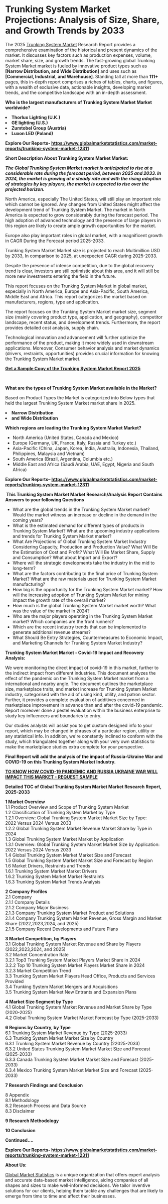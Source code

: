 <H1>Trunking System Market Projections: Analysis of Size, Share, and Growth Trends by 2033</H1><p>The 2025 <a href="https://www.globalmarketstatistics.com/market-reports/trunking-system-market-12311">Trunking System Market</a> Research Report provides a comprehensive examination of the historical and present dynamics of the market. It discusses key factors such as production expenses, volume, market share, size, and growth trends. The fast-growing global Trunking System Market market is fueled by innovative product types such as <strong>[Narrow Distribution, and Wide Distribution]</strong> and uses such as <strong>[Commercial, Industrial, and Warehouse]</strong>. Standing tall at more than <strong>111+</strong> pages, this in-depth report comprises a riches of tables, charts, and figures, with a wealth of exclusive data, actionable insights, developing market trends, and the competitive landscape with an in-depth assessment.</p><p><strong>Who is the largest manufacturers of Trunking System Market Market worldwide?</strong></p><p><strong><li>Thorlux Lighting (U.K.)<li>GE lighting (U.S.)<li>Zumtobel Group (Austria)<li>Luxon LED (Poland)</strong></p><p><strong>Explore Our Reports-&nbsp;<a href="https://wordhtml.com/">https://www.globalmarketstatistics.com/market-reports/trunking-system-market-12311</a></strong></p><p><strong>Short Description About Trunking System Market Market:</strong></p><p><strong><em>The Global Trunking System Market market is anticipated to rise at a considerable rate during the forecast period, between 2025 and 2033. In 2024, the market is growing at a steady rate and with the rising adoption of strategies by key players, the market is expected to rise over the projected horizon.</em></strong></p><p>North America, especially The United States, will still play an important role which cannot be ignored. Any changes from United States might affect the development trend of Trunking System Market. The market in North America is expected to grow considerably during the forecast period. The high adoption of advanced technology and the presence of large players in this region are likely to create ample growth opportunities for the market.</p><p>Europe also play important roles in global market, with a magnificent growth in CAGR During the Forecast period 2025-2033.</p><p>Trunking System Market Market size is projected to reach Multimillion USD by 2033, In comparison to 2025, at unexpected CAGR during 2025-2033.</p><p>Despite the presence of intense competition, due to the global recovery trend is clear, investors are still optimistic about this area, and it will still be more new investments entering the field in the future.</p><p>This report focuses on the Trunking System Market in global market, especially in North America, Europe and Asia-Pacific, South America, Middle East and Africa. This report categorizes the market based on manufacturers, regions, type and application.</p><p>The report focuses on the Trunking System Market market size, segment size (mainly covering product type, application, and geography), competitor landscape, recent status, and development trends. Furthermore, the report provides detailed cost analysis, supply chain.</p><p>Technological innovation and advancement will further optimize the performance of the product, making it more widely used in downstream applications. Moreover, Consumer behavior analysis and market dynamics (drivers, restraints, opportunities) provides crucial information for knowing the Trunking System Market market.</p><p><strong><a href="https://www.globalmarketstatistics.com/market-reports/trunking-system-market-12311">Get a Sample Copy of the Trunking System Market Report 2025</a></strong></p><p>&nbsp;</p><p><strong>What are the types of Trunking System Market available in the Market?</strong></p><p>Based on Product Types the Market is categorized into Below types that held the largest Trunking System Market market share In 2025.</p><p><strong><li>Narrow Distribution<li>and Wide Distribution</strong></p><p><strong>Which regions are leading the Trunking System Market Market?</strong></p><ul><li>North America (United States, Canada and Mexico)</li><li>Europe (Germany, UK, France, Italy, Russia and Turkey etc.)</li><li>Asia-Pacific (China, Japan, Korea, India, Australia, Indonesia, Thailand, Philippines, Malaysia and Vietnam)</li><li>South America (Brazil, Argentina, Columbia etc.)</li><li>Middle East and Africa (Saudi Arabia, UAE, Egypt, Nigeria and South Africa)</li></ul><p><strong>Explore Our Reports&ndash;&nbsp;<a href="https://www.globalmarketstatistics.com/market-reports/trunking-system-market-12311">https://www.globalmarketstatistics.com/market-reports/trunking-system-market-12311</a></strong></p><p><strong>&nbsp;This Trunking System Market Market Research/Analysis Report Contains Answers to your following Questions</strong></p><ul><li>What are the global trends in the Trunking System Market market? Would the market witness an increase or decline in the demand in the coming years?</li><li>What is the estimated demand for different types of products in Trunking System Market? What are the upcoming industry applications and trends for Trunking System Market market?</li><li>What Are Projections of Global Trunking System Market Industry Considering Capacity, Production and Production Value? What Will Be the Estimation of Cost and Profit? What Will Be Market Share, Supply and Consumption? What about Import and Export?</li><li>Where will the strategic developments take the industry in the mid to long-term?</li><li>What are the factors contributing to the final price of Trunking System Market? What are the raw materials used for Trunking System Market manufacturing?</li><li>How big is the opportunity for the Trunking System Market market? How will the increasing adoption of Trunking System Market for mining impact the growth rate of the overall market?</li><li>How much is the global Trunking System Market market worth? What was the value of the market In 2024?</li><li>Who are the major players operating in the Trunking System Market market? Which companies are the front runners?</li><li>Which are the recent industry trends that can be implemented to generate additional revenue streams?</li><li>What Should Be Entry Strategies, Countermeasures to Economic Impact, and Marketing Channels for Trunking System Market Industry?</li></ul><p><strong>Trunking System Market Market - Covid-19 Impact and Recovery Analysis:</strong></p><p>We were monitoring the direct impact of covid-19 in this market, further to the indirect impact from different industries. This document analyzes the effect of the pandemic on the Trunking System Market market from a international and nearby angle. The document outlines the marketplace size, marketplace traits, and market increase for Trunking System Market industry, categorised with the aid of using kind, utility, and patron sector. Further, it provides a complete evaluation of additives concerned in marketplace improvement in advance than and after the covid-19 pandemic. Report moreover done a pestel evaluation within the business enterprise to study key influencers and boundaries to entry.</p><p>Our studies analysts will assist you to get custom designed info to your report, which may be changed in phrases of a particular region, utility or any statistical info. In addition, we're constantly inclined to conform with the study, which triangulated together along with your very own statistics to make the marketplace studies extra complete for your perspective.</p><p><strong>Final Report will add the analysis of the impact of Russia-Ukraine War and COVID-19 on this Trunking System Market Industry.</strong></p><p><strong><a href="https://www.globalmarketstatistics.com/market-reports/trunking-system-market-12311">TO KNOW HOW COVID-19 PANDEMIC AND RUSSIA UKRAINE WAR WILL IMPACT THIS MARKET - REQUEST SAMPLE</a></strong></p><p><strong>Detailed TOC of Global Trunking System Market Market Research Report, 2025-2033</strong></p><p><strong>1 Market Overview</strong><br /> 1.1 Product Overview and Scope of Trunking System Market<br /> 1.2 Classification of Trunking System Market by Type<br /> 1.2.1 Overview: Global Trunking System Market Market Size by Type: 2022&nbsp;Versus 2024 Versus 2033<br /> 1.2.2 Global Trunking System Market Revenue Market Share by Type in 2024<br /> 1.3 Global Trunking System Market Market by Application<br /> 1.3.1 Overview: Global Trunking System Market Market Size by Application: 2022&nbsp;Versus 2024 Versus 2033<br /> 1.4 Global Trunking System Market Market Size and Forecast<br /> 1.5 Global Trunking System Market Market Size and Forecast by Region<br /> 1.6 Market Drivers, Restraints and Trends<br /> 1.6.1 Trunking System Market Market Drivers<br /> 1.6.2 Trunking System Market Market Restraints<br /> 1.6.3 Trunking System Market Trends Analysis</p><p><strong>2 Company Profiles</strong><br /> 2.1 Company<br /> 2.1.1 Company Details<br /> 2.1.2 Company Major Business<br /> 2.1.3 Company Trunking System Market Product and Solutions<br /> 2.1.4 Company Trunking System Market Revenue, Gross Margin and Market Share (2022,2023,2024, and 2025)<br /> 2.1.5 Company Recent Developments and Future Plans</p><p><strong>3 Market Competition, by Players</strong><br /> 3.1 Global Trunking System Market Revenue and Share by Players (2022,2023,2024, and 2025)<br /> 3.2 Market Concentration Rate<br /> 3.2.1 Top3 Trunking System Market Players Market Share in 2024<br /> 3.2.2 Top 10 Trunking System Market Players Market Share in 2024<br /> 3.2.3 Market Competition Trend<br /> 3.3 Trunking System Market Players Head Office, Products and Services Provided<br /> 3.4 Trunking System Market Mergers and Acquisitions<br /> 3.5 Trunking System Market New Entrants and Expansion Plans</p><p><strong>4 Market Size Segment by Type</strong><br /> 4.1 Global Trunking System Market Revenue and Market Share by Type (2020-2025)<br /> 4.2 Global Trunking System Market Market Forecast by Type (2025-2033)</p><p><strong>6 Regions by Country, by Type</strong><br /> 6.1 Trunking System Market Revenue by Type (2025-2033)<br /> 6.3 Trunking System Market Market Size by Country<br /> 6.3.1 Trunking System Market Revenue by Country (22025-2033)<br /> 6.3.2 United States Trunking System Market Market Size and Forecast (2025-2033)<br /> 6.3.3 Canada Trunking System Market Market Size and Forecast (2025-2033)<br /> 6.3.4 Mexico Trunking System Market Market Size and Forecast (2025-2033)</p><p><strong>7 Research Findings and Conclusion</strong></p><p>8 Appendix<br /> 8.1 Methodology<br /> 8.2 Research Process and Data Source<br /> 8.3 Disclaimer</p><p><strong>9 Research Methodology</strong></p><p><strong>10 Conclusion</strong></p><p><strong>Continued&hellip;.</strong></p><p><strong>Explore Our Reports-&nbsp;<a href="Trunking System Market">https://www.globalmarketstatistics.com/market-reports/trunking-system-market-12311</a></strong></p><p><strong>About Us:</strong></p><p><a href="https://www.globalmarketstatistics.com/">Global Market Statistics</a>&nbsp;is a unique organization that offers expert analysis and accurate data-based market intelligence, aiding companies of all shapes and sizes to make well-informed decisions. We tailor inventive solutions for our clients, helping them tackle any challenges that are likely to emerge from time to time and affect their businesses.</p><p>&nbsp;</p>
